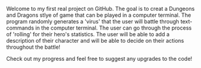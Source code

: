 Welcome to my first real project on GitHub. The goal is to creat a Dungeons and Dragons stlye of game that can be played in a computer terminal. The program randomly generates a 'virus' that the user will battle through text-commands in the computer terminal. The user can go through the process of 'rolling' for their hero's statistics. The user will be able to add a description of their character and will be able to decide on their actions throughout the battle!

Check out my progress and feel free to suggest any upgrades to the code!
